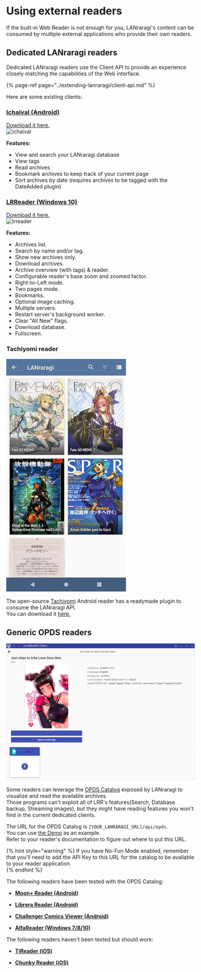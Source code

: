 # Using external readers

If the built-in Web Reader is not enough for you, LANraragi's content can be consumed by multiple external applications who provide their own readers.  

## Dedicated LANraragi readers  

Dedicated LANraragi readers use the Client API to provide an experience closely matching the capabilities of the Web interface.  

{% page-ref page="../extending-lanraragi/client-api.md" %}

Here are some existing clients:

### [Ichaival \(Android\)](https://github.com/Utazukin/Ichaival)  

[Download it here.](https://github.com/Utazukin/Ichaival)  
![ichaival](https://user-images.githubusercontent.com/45130999/52095736-cb1e0400-2589-11e9-9da1-086c27ac6fe0.png)

**Features:**  

* View and search your LANraragi database  
* View tags  
* Read archives  
* Bookmark archives to keep track of your current page  
* Sort archives by date (requires archives to be tagged with the DateAdded plugin)  

### [LRReader \(Windows 10\)](https://github.com/Guerra24/LRReader)  

[Download it here.](https://github.com/Guerra24/LRReader)  
![lrreader](https://s3.guerra24.net/projects/lrr/screenshots/01.png)

**Features:**

* Archives list.
* Search by name and/or tag.
* Show new archives only.
* Download archives.
* Archive overview (with tags) & reader.
* Configurable reader's base zoom and zoomed factor.
* Right-to-Left mode.
* Two pages mode.
* Bookmarks.
* Optional image caching.
* Multiple servers.
* Restart server's background worker.
* Clear "All New" flags.
* Download database.
* Fullscreen.

### Tachiyomi reader 

![Tachiyomi](../.gitbook/assets/tachiyomi.jpg)

The open-source [Tachiyomi](https://tachiyomi.org/) Android reader has a readymade plugin to consume the LANraragi API.  
You can download it [here.](https://github.com/inorichi/tachiyomi-extensions/blob/repo/apk/tachiyomi-all.lanraragi-v1.2.1.apk)

## Generic OPDS readers  

![Example OPDS reader](../.gitbook/assets/opds.jpg)

Some readers can leverage the [OPDS Catalog](https://opds.io/) exposed by LANraragi to visualize and read the available archives.  
Those programs can't exploit all of LRR's features(Search, Database backup, Streaming images), but they might have reading features you won't find in the current dedicated clients.  

The URL for the OPDS Catalog is `[YOUR_LANRARAGI_URL]/api/opds`.  
You can use [the Demo](https://lrr.tvc-16.science/api/opds) as an example.  
Refer to your reader's documentation to figure out where to put this URL.  

{% hint style="warning" %}
If you have No-Fun Mode enabled, remember that you'll need to add the API Key to this URL for the catalog to be available to your reader application.  
{% endhint %}

The following readers have been tested with the OPDS Catalog:  

* **[Moon+ Reader \(Android\)](https://play.google.com/store/apps/details?id=com.flyersoft.moonreader)**  

* **[Librera Reader \(Android\)](https://librera.mobi/)**  

* **[Challenger Comics Viewer \(Android\)](https://play.google.com/store/apps/details?id=org.kill.geek.bdviewer)**  

* **[AlfaReader \(Windows 7/8/10\)](https://www.alfareader.org)**  

The following readers haven't been tested but should work:  

* **[TiReader (iOS)](http://tireader.com/)**  

* **[Chunky Reader (iOS)](http://chunkyreader.com/)**  
